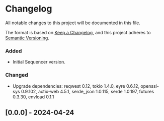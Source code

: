 # Changelog

All notable changes to this project will be documented in this file.

The format is based on [Keep a Changelog](https://keepachangelog.com/en/1.1.0/),
and this project adheres to [Semantic Versioning](https://semver.org/spec/v2.0.0.html).

### Added

- Initial Sequencer version.

### Changed

- Upgrade dependencies: reqwest 0.12, tokio 1.4.0, eyre 0.6.12, openssl-sys 0.9.102, actix-web 4.5.1, serde_json 1.0.115, serde 1.0.197, futures 0.3.30, envload 0.1.1

## [0.0.0] - 2024-04-24
